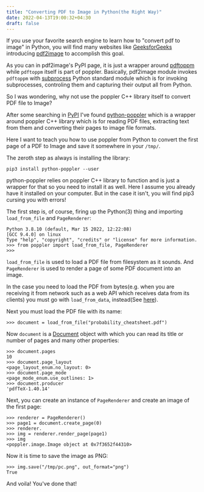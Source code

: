```yaml
---
title: "Converting PDF to Image in Python(the Right Way)"
date: 2022-04-13T19:00:32+04:30
draft: false
---
```


If you use your favorite search engine to learn how to "convert pdf to image" in Python, you will find many websites like [GeeksforGeeks](https://www.geeksforgeeks.org/convert-pdf-to-image-using-python/) introducing [pdf2image](https://pypi.org/project/pdf2image/) to accomplish this goal.

As you can in pdf2image's PyPI page, it is just a wrapper around [pdftoppm](https://manpage.me/?q=pdftoppm) while `pdftoppm` itself is part of poppler. Basically, pdf2image module invokes `pdftoppm` with [subprocess](https://docs.python.org/3/library/subprocess.html) Python standard module which is for invoking subprocesses, controling them and capturing their output all from Python.

So I was wondering, why not use the poppler C++ library itself to convert PDF file to Image?

After some searching in [PyPI](https://pypi.org) I've found [python-poppler](https://pypi.org/project/python-poppler/) which is a wrapper around poppler C++ library which is for reading PDF files, extracting text from them and converting their pages to image file formats.

Here I want to teach you how to use poppler from Python to convert the first page of a PDF to Image and save it somewhere in your `/tmp/`.

The zeroth step as always is installing the library:

```
pip3 install python-poppler --user
```

python-poppler relies on poppler C++ library to function and is just a wrapper for that so you need to install it as well. Here I assume you already have it installed on your computer. But in the case it isn't, you will find pip3 cursing you with errors!

The first step is, of course, firing up the Python(3) thing and importing `load_from_file` and `PageRenderer`:

```
Python 3.8.10 (default, Mar 15 2022, 12:22:08) 
[GCC 9.4.0] on linux
Type "help", "copyright", "credits" or "license" for more information.
>>> from poppler import load_from_file, PageRenderer
>>> 
```

`load_from_file` is used to load a PDF file from filesystem as it sounds.
 And `PageRenderer` is used to render a page of some PDF document into an image.

In the case you need to load the PDF from bytes(e.g. when you are receiving it from network such as a web API which receives data from its clients) you must go with `load_from_data`, instead(See [here](https://cbrunet.net/python-poppler/api/poppler.html#module-poppler)).

Next you must load the PDF file with its name:

```
>>> document = load_from_file("probability_cheatsheet.pdf")
```

Now `document` is a [Document](https://cbrunet.net/python-poppler/usage.html#working-with-documents) object with which you can read its title or number of pages and many other properties:

```
>>> document.pages
10
>>> document.page_layout
<page_layout_enum.no_layout: 0>
>>> document.page_mode
<page_mode_enum.use_outlines: 1>
>>> document.producer
'pdfTeX-1.40.14'
```

Next, you can create an instance of `PageRenderer` and create an image of the first page:

```
>>> renderer = PageRenderer()
>>> page1 = document.create_page(0)
>>> renderer.
>>> img = renderer.render_page(page1)
>>> img
<poppler.image.Image object at 0x7f3652f44310>
```

Now it is time to save the image as PNG:

```
>>> img.save("/tmp/pc.png", out_format="png")
True
```

And voila! You've done that!
